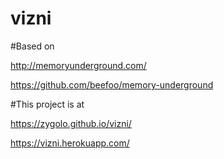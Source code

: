 # vizni



#Based on  


http://memoryunderground.com/

https://github.com/beefoo/memory-underground


#This  project is at 

https://zygolo.github.io/vizni/


https://vizni.herokuapp.com/
